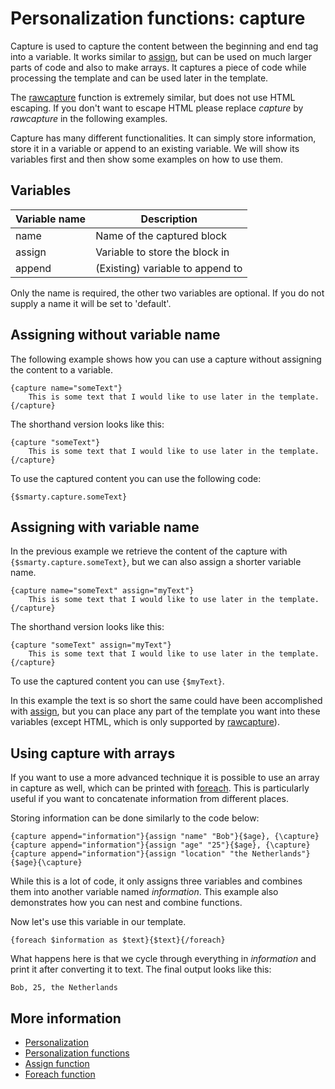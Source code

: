 # Personalization functions: capture

Capture is used to capture the content between the beginning and end 
tag into a variable. It works similar to [assign](./personalization-functions-assign), 
but can be used on much larger parts of code and also to make arrays. 
It captures a piece of code while processing the template and can be used 
later in the template. 

The [rawcapture](./personalization-functions-rawcapture) 
function is extremely similar, but does not use HTML escaping. If you don't 
want to escape HTML please replace *capture* by *rawcapture* in the following 
examples.

Capture has many different functionalities. It can simply store information, 
store it in a variable or append to an existing variable. We will show its 
variables first and then show some examples on how to use them.

## Variables

| Variable name | Description                      |
|---------------|----------------------------------|
| name          | Name of the captured block       |
| assign        | Variable to store the block in   |
| append        | (Existing) variable to append to |

Only the name is required, the other two variables are optional. If you 
do not supply a name it will be set to 'default'.

## Assigning without variable name

The following example shows how you can use a capture without 
assigning the content to a variable.

    {capture name="someText"}
        This is some text that I would like to use later in the template.
    {/capture}
    
The shorthand version looks like this:

    {capture "someText"}
        This is some text that I would like to use later in the template.
    {/capture}
    
To use the captured content you can use the following code:

    {$smarty.capture.someText}
    
## Assigning with variable name

In the previous example we retrieve the content of the capture with 
`{$smarty.capture.someText}`, but we can also assign a shorter variable 
name.

    {capture name="someText" assign="myText"}
        This is some text that I would like to use later in the template.
    {/capture}
    
The shorthand version looks like this:
    
    {capture "someText" assign="myText"}
        This is some text that I would like to use later in the template.
    {/capture}
    
To use the captured content you can use `{$myText}`.
    
In this example the text is so short the same could have been accomplished 
with [assign](./personalization-functions-assign), but you can place any 
part of the template you want into these variables (except HTML, which 
is only supported by [rawcapture](./personalization-functions-rawcapture)).

## Using capture with arrays

If you want to use a more advanced technique it is possible to use an 
array in capture as well, which can be printed with [foreach](./personalization-functions-foreach). 
This is particularly useful if you want to concatenate information from different 
places.

Storing information can be done similarly to the code below:

    {capture append="information"}{assign "name" "Bob"}{$age}, {\capture}
    {capture append="information"}{assign "age" "25"}{$age}, {\capture}
    {capture append="information"}{assign "location" "the Netherlands"}{$age}{\capture}
    
While this is a lot of code, it only assigns three variables and combines them 
into another variable named *information*. This example also demonstrates 
how you can nest and combine functions.

Now let's use this variable in our template.

    {foreach $information as $text}{$text}{/foreach}
    
What happens here is that we cycle through everything in *information* and 
print it after converting it to text. The final output looks like this:

`Bob, 25, the Netherlands`

## More information

* [Personalization](./personalization)
* [Personalization functions](./personalization-functions)
* [Assign function](./personalization-functions-assign)
* [Foreach function](./personalization-functions-foreach)
